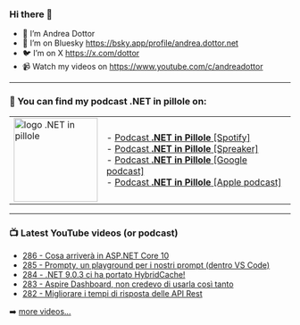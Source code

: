 ### Hi there 👋

- 🖖 I’m Andrea Dottor
- 🦋 I’m on Bluesky https://bsky.app/profile/andrea.dottor.net
- 🐦 I’m on X https://x.com/dottor
- 📹 Watch my videos on https://www.youtube.com/c/andreadottor

---

### 📢 You can find my podcast **.NET in pillole** on:
  
<table>
  <tr>
    <td>
      <img src="https://www.dottor.net/images/podcast_logo.png" alt="logo .NET in pillole" width="150" height="150" />
    </td>
    <td>  
- <a href="https://open.spotify.com/show/7jyoG6BBmzvScNOqSpVvQQ?si=XI5bWP2WSNeyuvZjDIVKjw">Podcast <strong>.NET in Pillole</strong> [Spotify]</a><br />
- <a href="https://www.spreaker.com/show/net-in-pillole">Podcast <strong>.NET in Pillole</strong> [Spreaker]</a><br />
- <a href="https://www.google.com/podcasts?feed=aHR0cHM6Ly93d3cuc3ByZWFrZXIuY29tL3Nob3cvMzY4NTM0NC9lcGlzb2Rlcy9mZWVk">Podcast <strong>.NET in Pillole</strong> [Google podcast]</a><br />
- <a href="https://podcasts.apple.com/it/podcast/net-in-pillole/id1478648398">Podcast <strong>.NET in Pillole</strong> [Apple podcast]</a><br />
    </td>
  </tr>
</table>

---

### 📺 Latest YouTube videos (or podcast)

<!-- YOUTUBE:START -->
- [286 - Cosa arriverà in ASP.NET Core 10](https://www.youtube.com/watch?v=qTLAZH7ohsE)
- [285 - Prompty, un playground per i nostri prompt &lpar;dentro VS Code&rpar;](https://www.youtube.com/watch?v=afM38iLfpP0)
- [284 - .NET 9.0.3 ci ha portato HybridCache!](https://www.youtube.com/watch?v=pwWIjTXs2BY)
- [283 - Aspire Dashboard, non credevo di usarla così tanto](https://www.youtube.com/watch?v=OWLAb7XvDmg)
- [282 - Migliorare i tempi di risposta delle API Rest](https://www.youtube.com/watch?v=mYa-_nZQAqk)
<!-- YOUTUBE:END -->

➡️ [more videos...](https://www.youtube.com/AndreaDottor)


